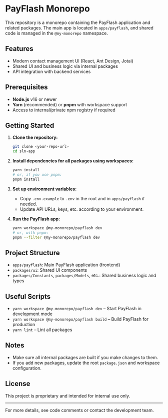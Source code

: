 # PayFlash Monorepo

This repository is a monorepo containing the PayFlash application and related packages. The main app is located in `apps/payflash`, and shared code is managed in the `@my-monorepo` namespace.

## Features

- Modern contact management UI (React, Ant Design, Jotai)
- Shared UI and business logic via internal packages
- API integration with backend services

## Prerequisites

- **Node.js** v16 or newer
- **Yarn** (recommended) or **pnpm** with workspace support
- Access to internal/private npm registry if required

## Getting Started

1. **Clone the repository:**
   ```sh
   git clone <your-repo-url>
   cd sln-app
   ```

2. **Install dependencies for all packages using workspaces:**
   ```sh
   yarn install
   # or, if you use pnpm:
   pnpm install
   ```

3. **Set up environment variables:**
   - Copy `.env.example` to `.env` in the root and in `apps/payflash` if needed.
   - Update API URLs, keys, etc. according to your environment.

4. **Run the PayFlash app:**
   ```sh
   yarn workspace @my-monorepo/payflash dev
   # or, with pnpm:
   pnpm --filter @my-monorepo/payflash dev
   ```

## Project Structure

- `apps/payflash`: Main PayFlash application (frontend)
- `packages/ui`: Shared UI components
- `packages/Constants`, `packages/Models`, etc.: Shared business logic and types

## Useful Scripts

- `yarn workspace @my-monorepo/payflash dev` – Start PayFlash in development mode
- `yarn workspace @my-monorepo/payflash build` – Build PayFlash for production
- `yarn lint` – Lint all packages

## Notes

- Make sure all internal packages are built if you make changes to them.
- If you add new packages, update the root `package.json` and workspace configuration.

## License

This project is proprietary and intended for internal use only.

---

For more details, see code comments or contact the development team.